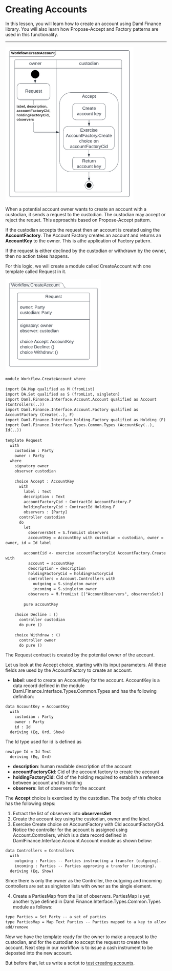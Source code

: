 # Creating Accounts

In this lesson, you will learn how to create an account using Daml Finance library. You will also learn how Propose-Accept and Factory patterns are used in this functionality. 

---------------


<img src= "../Images/DF-Diagram10-WorkflowCreateAccount.png" width=400>

When a potential account owner wants to create an account with a custodian, it sends a request to the custodian. The custodian may accept or reject the requet. This approachis based on Propose-Accept pattern. 

If the custodian accepts the request then an account is created using the **AccountFactory**. The Account Factory creates an account and returns an **AccountKey** to the owner. This is athe application of Factory pattern. 

If the request is either declined by the custodian or withdrawn by the owner, then no action takes happens. 

For this logic, we will create a module called CreateAccount with one template called Request in it. 

<img src="../Images/DF-Diagram6-CreateAccountRequest.png" width=300>



```
module Workflow.CreateAccount where

import DA.Map qualified as M (fromList)
import DA.Set qualified as S (fromList, singleton)
import Daml.Finance.Interface.Account.Account qualified as Account (Controllers(..))
import Daml.Finance.Interface.Account.Factory qualified as AccountFactory (Create(..), F)
import Daml.Finance.Interface.Holding.Factory qualified as Holding (F)
import Daml.Finance.Interface.Types.Common.Types (AccountKey(..), Id(..))

template Request
  with
    custodian : Party
    owner : Party
  where
    signatory owner
    observer custodian

    choice Accept : AccountKey
      with
        label : Text
        description : Text
        accountFactoryCid : ContractId AccountFactory.F 
        holdingFactoryCid : ContractId Holding.F
        observers : [Party]
      controller custodian
      do
        let
          observersSet = S.fromList observers
          accountKey = AccountKey with custodian = custodian, owner = owner, id = Id label

        accountCid <- exercise accountFactoryCid AccountFactory.Create with
          account = accountKey
          description = description
          holdingFactoryCid = holdingFactoryCid
          controllers = Account.Controllers with
            outgoing = S.singleton owner
            incoming = S.singleton owner
          observers = M.fromList [("AccountObservers", observersSet)]

        pure accountKey

    choice Decline : ()
      controller custodian
      do pure ()

    choice Withdraw : ()
      controller owner
      do pure ()
```

The Request contract is created by the potential owner of the account. 

Let us look at the Accept choice, starting with its input parameters. All these fields are used by the AccountFactory to create an account.  
- **label**: used to create an AccountKey for the account. AccountKey is a data record defined in the module Daml.Finance.Interface.Types.Common.Types and has the following definition:

```
data AccountKey = AccountKey
  with
    custodian : Party
    owner : Party
    id : Id
  deriving (Eq, Ord, Show)
```

The Id type used for id is defined as 

```
newtype Id = Id Text
  deriving (Eq, Ord)
```

- **description**: human readable description of the account
- **accountFactoryCid**: Cid of the account factory to create the account
- **holdingFactoryCid**: Cid of the holding required to establish a reference between account and its holding
- **observers**: list of observers for the account


The **Accept** choice is exercised by the custodian. The body of this choice has the following steps:

1. Extract the list of observers into **observersSet** 
2. Create the account key using the custodian, owner and the label.
3. Exercise Create choice on AccountFactory with Cid accountFactoryCid. Notice the controller for the account is assigned using Account.Controllers, which is a data record defined in DamlFinance.Interface.Account.Account module as shown below:

```
data Controllers = Controllers
  with
    outgoing : Parties -- Parties instructing a transfer (outgoing).
    incoming : Parties -- Parties approving a transfer (incoming).
  deriving (Eq, Show)
```

Since there is only the owner as the Controller, the outgoing and incoming controllers are set as singleton lists with owner as the single element. 

4. Create a PartiesMap from the list of observers. PartiesMap is yet another type defined in Daml.Finance.Interface.Types.Common.Types module as follows: 

```
type Parties = Set Party -- a set of parties
type PartiesMap = Map Text Parties -- Parties mapped to a key to allow add/remove
```


Now we have the template ready for the owner to make a request to the custodian, and for the custodian to accept the request to create the account. Next step in our workflow is to issue a cash instrument to be deposted into the new account. 

But before that, let us write a script to [test creating accounts](TestCreatingAccounts.md). 
